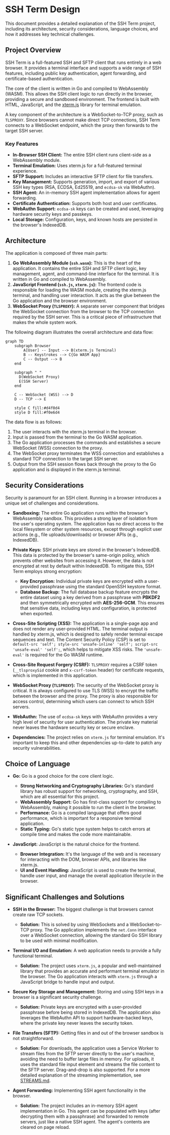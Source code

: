 # SSH Term Design

This document provides a detailed explanation of the SSH Term project, including its architecture, security considerations, language choices, and how it addresses key technical challenges.

## Project Overview

SSH Term is a full-featured SSH and SFTP client that runs entirely in a web browser. It provides a terminal interface and supports a wide range of SSH features, including public key authentication, agent forwarding, and certificate-based authentication.

The core of the client is written in Go and compiled to WebAssembly (WASM). This allows the SSH client logic to run directly in the browser, providing a secure and sandboxed environment. The frontend is built with HTML, JavaScript, and the [xterm.js](https://xtermjs.org/) library for terminal emulation.

A key component of the architecture is a WebSocket-to-TCP proxy, such as `TLSPROXY`. Since browsers cannot make direct TCP connections, SSH Term connects to a WebSocket endpoint, which the proxy then forwards to the target SSH server.

### Key Features

*   **In-Browser SSH Client:** The entire SSH client runs client-side as a WebAssembly module.
*   **Terminal Emulation:** Uses xterm.js for a full-featured terminal experience.
*   **SFTP Support:** Includes an interactive SFTP client for file transfers.
*   **Key Management:** Supports generation, import, and export of various SSH key types (RSA, ECDSA, Ed25519, and `ecdsa-sk` via WebAuthn).
*   **SSH Agent:** An in-memory SSH agent implementation allows for agent forwarding.
*   **Certificate Authentication:** Supports both host and user certificates.
*   **WebAuthn Support:** `ecdsa-sk` keys can be created and used, leveraging hardware security keys and passkeys.
*   **Local Storage:** Configuration, keys, and known hosts are persisted in the browser's IndexedDB.

## Architecture

The application is composed of three main parts:

1.  **Go WebAssembly Module (`ssh.wasm`):** This is the heart of the application. It contains the entire SSH and SFTP client logic, key management, agent, and command-line interface for the terminal. It is written in Go and compiled to WebAssembly.
2.  **JavaScript Frontend (`ssh.js`, `xterm.js`):** The frontend code is responsible for loading the WASM module, creating the xterm.js terminal, and handling user interaction. It acts as the glue between the Go application and the browser environment.
3.  **WebSocket Proxy (`TLSPROXY`):** A separate server component that bridges the WebSocket connection from the browser to the TCP connection required by the SSH server. This is a critical piece of infrastructure that makes the whole system work.

The following diagram illustrates the overall architecture and data flow:

```mermaid
graph TD
    subgraph Browser
        A[User] -- Input --> B(xterm.js Terminal)
        B -- Keystrokes --> C{Go WASM App}
        C -- Output --> B
    end

    subgraph " "
      D(WebSocket Proxy)
      E(SSH Server)
    end

    C -- WebSocket (WSS) --> D
    D -- TCP --> E

    style C fill:#d4f0d4
    style D fill:#f0e6d4
```

The data flow is as follows:
1.  The user interacts with the xterm.js terminal in the browser.
2.  Input is passed from the terminal to the Go WASM application.
3.  The Go application processes the commands and establishes a secure WebSocket (WSS) connection to the proxy.
4.  The WebSocket proxy terminates the WSS connection and establishes a standard TCP connection to the target SSH server.
5.  Output from the SSH session flows back through the proxy to the Go application and is displayed in the xterm.js terminal.

## Security Considerations

Security is paramount for an SSH client. Running in a browser introduces a unique set of challenges and considerations.

*   **Sandboxing:** The entire Go application runs within the browser's WebAssembly sandbox. This provides a strong layer of isolation from the user's operating system. The application has no direct access to the local filesystem or other system resources, except through explicit user actions (e.g., file uploads/downloads) or browser APIs (e.g., IndexedDB).

*   **Private Keys:** SSH private keys are stored in the browser's IndexedDB. This data is protected by the browser's same-origin policy, which prevents other websites from accessing it. However, the data is not encrypted at rest by default within IndexedDB. To mitigate this, SSH Term employs strong encryption:
    *   **Key Encryption:** Individual private keys are encrypted with a user-provided passphrase using the standard OpenSSH keystore format.
    *   **Database Backup:** The full database backup feature encrypts the entire dataset using a key derived from a passphrase with **PBKDF2** and then symmetrically encrypted with **AES-256-GCM**. This ensures that sensitive data, including keys and configuration, is protected when exported.

*   **Cross-Site Scripting (XSS):** The application is a single-page app and does not render any user-provided HTML. The terminal output is handled by xterm.js, which is designed to safely render terminal escape sequences and text. The Content Security Policy (CSP) is set to `default-src 'self'; style-src 'unsafe-inline' 'self'; script-src 'unsafe-eval' 'self';`, which helps to mitigate XSS risks. The `'unsafe-eval'` is required for the Go WASM runtime.

*   **Cross-Site Request Forgery (CSRF):** `TLSPROXY` requires a CSRF token (`__tlsproxySid` cookie and `x-csrf-token` header) for certificate requests, which is implemented in this application.

*   **WebSocket Proxy (`TLSPROXY`):** The security of the WebSocket proxy is critical. It is always configured to use TLS (WSS) to encrypt the traffic between the browser and the proxy. The proxy is also responsible for access control, determining which users can connect to which SSH servers.

*   **WebAuthn:** The use of `ecdsa-sk` keys with WebAuthn provides a very high level of security for user authentication. The private key material never leaves the hardware security key or secure enclave.

*   **Dependencies:** The project relies on `xterm.js` for terminal emulation. It's important to keep this and other dependencies up-to-date to patch any security vulnerabilities.

## Choice of Language

*   **Go:** Go is a good choice for the core client logic.
    *   **Strong Networking and Cryptography Libraries:** Go's standard library has robust support for networking, cryptography, and SSH, which are all essential for this project.
    *   **WebAssembly Support:** Go has first-class support for compiling to WebAssembly, making it possible to run the client in the browser.
    *   **Performance:** Go is a compiled language that offers good performance, which is important for a responsive terminal application.
    *   **Static Typing:** Go's static type system helps to catch errors at compile time and makes the code more maintainable.

*   **JavaScript:** JavaScript is the natural choice for the frontend.
    *   **Browser Integration:** It's the language of the web and is necessary for interacting with the DOM, browser APIs, and libraries like xterm.js.
    *   **UI and Event Handling:** JavaScript is used to create the terminal, handle user input, and manage the overall application lifecycle in the browser.

## Significant Challenges and Solutions

*   **SSH in the Browser:** The biggest challenge is that browsers cannot create raw TCP sockets.
    *   **Solution:** This is solved by using WebSockets and a WebSocket-to-TCP proxy. The Go application implements the `net.Conn` interface over a WebSocket connection, allowing the standard Go SSH library to be used with minimal modification.

*   **Terminal I/O and Emulation:** A web application needs to provide a fully functional terminal.
    *   **Solution:** The project uses `xterm.js`, a popular and well-maintained library that provides an accurate and performant terminal emulator in the browser. The Go application interacts with `xterm.js` through a JavaScript bridge to handle input and output.

*   **Secure Key Storage and Management:** Storing and using SSH keys in a browser is a significant security challenge.
    *   **Solution:** Private keys are encrypted with a user-provided passphrase before being stored in IndexedDB. The application also leverages the WebAuthn API to support hardware-backed keys, where the private key never leaves the security token.

*   **File Transfers (SFTP):** Getting files in and out of the browser sandbox is not straightforward.
    *   **Solution:** For downloads, the application uses a Service Worker to stream files from the SFTP server directly to the user's machine, avoiding the need to buffer large files in memory. For uploads, it uses the standard file input element and streams the file content to the SFTP server. Drag-and-drop is also supported. For a more detailed explanation of the streaming implementation, see [STREAMS.md](STREAMS.md).

*   **Agent Forwarding:** Implementing SSH agent functionality in the browser.
    *   **Solution:** The project includes an in-memory SSH agent implementation in Go. This agent can be populated with keys (after decrypting them with a passphrase) and forwarded to remote servers, just like a native SSH agent. The agent's contents are cleared on page reload.

